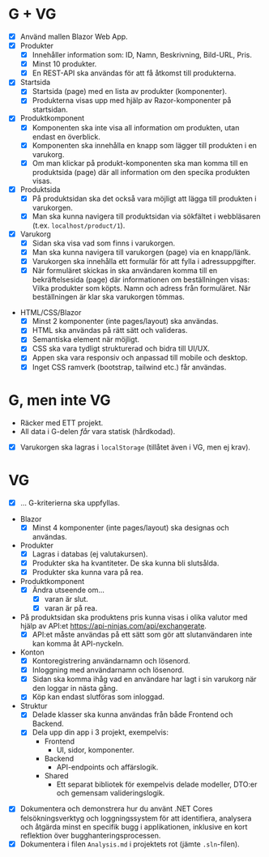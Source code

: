 # G + VG
- [x] Använd mallen Blazor Web App.
- [x] Produkter
    - [x] Innehåller information som: ID, Namn, Beskrivning, Bild-URL, Pris.
    - [x] Minst 10 produkter.
    - [x] En REST-API ska användas för att få åtkomst till produkterna.
- [x] Startsida
    - [x] Startsida (page) med en lista av produkter (komponenter).
    - [x] Produkterna visas upp med hjälp av Razor-komponenter på startsidan.
- [x] Produktkomponent
    - [x] Komponenten ska inte visa all information om produkten, utan endast en överblick.
    - [x] Komponenten ska innehålla en knapp som lägger till produkten i en varukorg.
    - [x] Om man klickar på produkt-komponenten ska man komma till en produktsida (page) där all information om den specika produkten visas.
- [x] Produktsida
    - [x] På produktsidan ska det också vara möjligt att lägga till produkten i varukorgen.
    - [x] Man ska kunna navigera till produktsidan via sökfältet i webbläsaren (t.ex. `localhost/product/1`).
- [x] Varukorg
    - [x] Sidan ska visa vad som finns i varukorgen.
    - [x] Man ska kunna navigera till varukorgen (page) via en knapp/länk.
    - [x] Varukorgen ska innehålla ett formulär för att fylla i adressuppgifter.
    - [x] När formuläret skickas in ska användaren komma till en bekräftelsesida (page) där informationen om beställningen visas: Vilka produkter som köpts. Namn och adress från formuläret. När beställningen är klar ska varukorgen tömmas.
- HTML/CSS/Blazor
    - [x] Minst 2 komponenter (inte pages/layout) ska användas.
    - [x] HTML ska användas på rätt sätt och valideras.
    - [x] Semantiska element när möjligt.
    - [x] CSS ska vara tydligt strukturerad och bidra till UI/UX.
    - [x] Appen ska vara responsiv och anpassad till mobile och desktop.
    - [x] Inget CSS ramverk (bootstrap, tailwind etc.) får användas.

# G, men inte VG
- Räcker med ETT projekt.
- All data i G-delen *får* vara statisk (hårdkodad).
- [x] Varukorgen ska lagras i `localStorage` (tillåtet även i VG, men ej krav).

# VG
- [x] ... G-kriterierna ska uppfyllas.
- Blazor
    - [x] Minst 4 komponenter (inte pages/layout) ska designas och användas.
- Produkter
    - [x] Lagras i databas (ej valutakursen).
    - [x] Produkter ska ha kvantiteter. De ska kunna bli slutsålda.
    - [x] Produkter ska kunna vara på rea.
- Produktkomponent
    - [x] Ändra utseende om...
        - [x] varan är slut.
        - [x] varan är på rea.
- På produktsidan ska produktens pris kunna visas i olika valutor med hjälp av API:et https://api-ninjas.com/api/exchangerate.
    - [x] API:et måste användas på ett sätt som gör att slutanvändaren inte kan komma åt API-nyckeln.
- Konton
    - [x] Kontoregistrering användarnamn och lösenord.
    - [x] Inloggning med användarnamn och lösenord.
    - [x] Sidan ska komma ihåg vad en användare har lagt i sin varukorg när den loggar in nästa gång.
    - [x] Köp kan endast slutföras som inloggad.
- Struktur
    - [x] Delade klasser ska kunna användas från både Frontend och Backend.
    - [x] Dela upp din app i 3 projekt, exempelvis:
        - Frontend
            - UI, sidor, komponenter.
        - Backend
            - API-endpoints och affärslogik.
        - Shared
            - Ett separat bibliotek för exempelvis delade modeller, DTO:er och gemensam valideringslogik.
- [x] Dokumentera och demonstrera hur du använt .NET Cores felsökningsverktyg och loggningssystem för att identifiera, analysera och åtgärda minst en specifik bugg i applikationen, inklusive en kort reflektion över bugghanteringsprocessen.
- [x] Dokumentera i filen `Analysis.md` i projektets rot (jämte `.sln`-filen).

